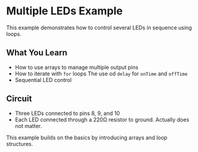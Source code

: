 # Multiple LEDs Example

This example demonstrates how to control several LEDs in sequence using loops.

## What You Learn
- How to use arrays to manage multiple output pins
- How to iterate with `for` loops
The use od `delay` for `onTime` and `offTime`
- Sequential LED control

## Circuit
- Three LEDs connected to pins 8, 9, and 10
- Each LED connected through a 220Ω resistor to ground. Actually does not matter.

This example builds on the basics by introducing arrays and loop structures.